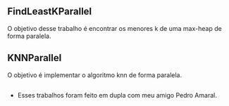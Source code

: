 ## FindLeastKParallel
O objetivo desse trabalho é encontrar os menores k de uma max-heap de forma paralela.

## KNNParallel
O objetivo é implementar o algoritmo knn de forma paralela.

##
- Esses trabalhos foram feito em dupla com meu amigo Pedro Amaral.

